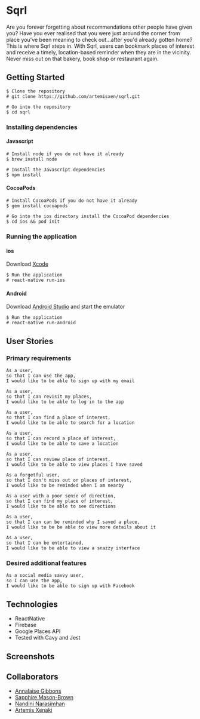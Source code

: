 # Sqrl

Are you forever forgetting about recommendations other people have given you? Have you ever realised that you were just around the corner from  place you've been meaning to check out...after you'd already gotten home? This is where Sqrl steps in. With Sqrl, users can bookmark places of interest and receive a timely, location-based reminder when they are in the vicinity. Never miss out on that bakery, book shop or restaurant again.

## Getting Started

```
$ Clone the repository
# git clone https://github.com/artemisxen/sqrl.git
```
```
# Go into the repository
$ cd sqrl
```

### Installing dependencies

#### Javascript

```
# Install node if you do not have it already
$ brew install node
```
```
# Install the Javascript dependencies
$ npm install
```

#### CocoaPods

```
# Install CocoaPods if you do not have it already
$ gem install cocoapods
```
```
# Go into the ios directory install the CocoaPod dependencies
$ cd ios && pod init
```

### Running the application

#### ios

Download [Xcode](https://itunes.apple.com/gb/app/xcode/id497799835?mt=12)

```
$ Run the application
# react-native run-ios
```

#### Android

Download [Android Studio](https://developer.android.com/studio/index.html) and start the emulator

```
$ Run the application
# react-native run-android
```

## User Stories

### Primary requirements

```
As a user,
so that I can use the app,
I would like to be able to sign up with my email
```
```
As a user,
so that I can revisit my places,
I would like to be able to log in to the app
```
```
As a user,
so that I can find a place of interest,
I would like to be able to search for a location
```
```
As a user,
so that I can record a place of interest,
I would like to be able to save a location
```
```
As a user,
so that I can review place of interest,
I would like to be able to view places I have saved
```
```
As a forgetful user,
so that I don't miss out on places of interest,
I would like to be reminded when I am nearby
```
```
As a user with a poor sense of direction,
so that I can find my place of interest,
I would like to be able to see directions
```
```
As a user,
so that I can can be reminded why I saved a place,
I would like to be be able to view more details about it
```
```
As a user,
so that I can be entertained,
I would like to be able to view a snazzy interface
```

### Desired additional features

```
As a social media savvy user,
so I can use the app,
I would like to be able to sign up with Facebook
```

## Technologies

* ReactNative
* Firebase
* Google Places API
* Tested with Cavy and Jest

## Screenshots



## Collaborators

* [Annalaise Gibbons](https://github.com/annalaise)
* [Sapphire Mason-Brown](https://github.com/SaphMB)
* [Nandini Narasimhan](https://github.com/Nandhini31)
* [Artemis Xenaki](https://github.com/artemisxen)

